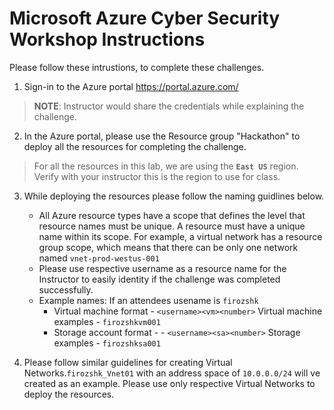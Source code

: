 # Microsoft Azure Cyber Security Workshop Instructions 

Please follow these intrustions, to complete these challenges.

1. Sign-in to the Azure portal https://portal.azure.com/
> **NOTE**: Instructor would share the credentials while explaining the challenge. 

2. In the Azure portal, please use the Resource group "Hackathon" to deploy all the resources for completing the challenge. 
> For all the resources in this lab, we are using the **`East US`** region. Verify with your instructor this is the region to use for class. 

3. While deploying the resources please follow the naming guidlines below. 
    + All Azure resource types have a scope that defines the level that resource names must be unique. A resource must have a unique name within its scope. For example, a virtual network has a resource group scope, which means that there can be only one network named `vnet-prod-westus-001` 
    + Please use respective username as a resource name for the Instructor to easily identity if the challenge was completed successfully. 
    + Example names: If an attendees usename is `firozshk` 
      * Virtual machine format - `<username><vm><number>`  Virtual machine examples - `firozshkvm001`
      * Storage account format - - `<username><sa><number>`  Storage examples - `firozshksa001`
 
4. Please follow similar guidelines for creating Virtual Networks.`firozshk_Vnet01` with an address space of `10.0.0.0/24` will ve created as an example. Please use only respective Virtual Networks to deploy the resources. 
